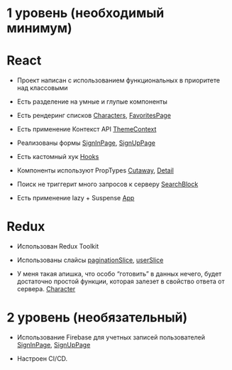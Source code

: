 # 1 уровень (необходимый минимум)

# React

- Проект написан с использованием функциональных в приоритете над классовыми

- Есть разделение на умные и глупые компоненты

- Есть рендеринг списков [Characters](./src/components/Characters.jsx), [FavoritesPage](./src/pages/FavoritesPage.jsx)

- Есть применение Контекст API [ThemeContext](./src/context/ThemeContext.jsx)

- Реализованы формы [SignInPage](./src/components/AuthModule/SignInPage.jsx), [SignUpPage](./src/components/AuthModule/SignUpPage.jsx)

- Есть кастомный хук [Hooks](./src/Hooks/use-auth.jsx)

- Компоненты используют PropTypes [Cutaway](./src/components/Cutaway.jsx), [Detail](./src/components/Detail.jsx)

- Поиск не триггерит много запросов к серверу [SearchBlock](./src/components/SearchBlock.jsx)

- Есть применение lazy + Suspense [App](./src/App.js)

# Redux

- Использован Redux Toolkit

- Использованы слайсы [paginationSlice](./src/store/slices/paginationSlice.js), [userSlice](./src/store/slices/userSlice.js)

- У меня такая апишка, что особо “готовить” в данных нечего, будет достаточно простой функции, которая залезет в свойство ответа от сервера. [Character](./src/components/Characters.jsx)

# 2 уровень (необязательный)

- Использование Firebase для учетных записей пользователей [SignInPage](./src/components/AuthModule/SignInPage.jsx), [SignUpPage](./src/components/AuthModule/SignUpPage.jsx)

- Настроен CI/CD.
